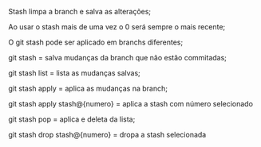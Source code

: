 Stash limpa a branch e salva as alterações;

Ao usar o stash mais de uma vez o 0 será sempre o mais recente;

O git stash pode ser aplicado em branchs diferentes;

git stash = salva mudanças da branch que não estão commitadas;

git stash list = lista as mudanças salvas;

git stash apply = aplica as mudanças na branch;

git stash apply stash@{numero} = aplica a stash com número selecionado

git stash pop = aplica e deleta da lista;

git stash drop stash@{numero} = dropa a stash selecionada
